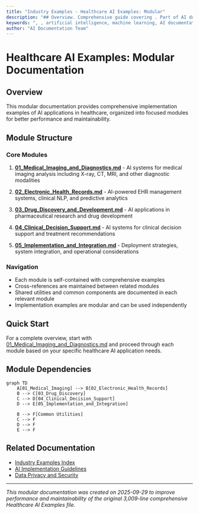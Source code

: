 ```yaml
---
title: "Industry Examples - Healthcare AI Examples: Modular"
description: "## Overview. Comprehensive guide covering . Part of AI documentation system with 1500+ topics. artificial intelligence documentation"
keywords: ", , artificial intelligence, machine learning, AI documentation"
author: "AI Documentation Team"
---
```


# Healthcare AI Examples: Modular Documentation

## Overview
This modular documentation provides comprehensive implementation examples of AI applications in healthcare, organized into focused modules for better performance and maintainability.

## Module Structure

### Core Modules
1. **[01_Medical_Imaging_and_Diagnostics.md](01_Medical_Imaging_and_Diagnostics.md)** - AI systems for medical imaging analysis including X-ray, CT, MRI, and other diagnostic modalities

2. **[02_Electronic_Health_Records.md](02_Electronic_Health_Records.md)** - AI-powered EHR management systems, clinical NLP, and predictive analytics

3. **[03_Drug_Discovery_and_Development.md](03_Drug_Discovery_and_Development.md)** - AI applications in pharmaceutical research and drug development

4. **[04_Clinical_Decision_Support.md](04_Clinical_Decision_Support.md)** - AI systems for clinical decision support and treatment recommendations

5. **[05_Implementation_and_Integration.md](05_Implementation_and_Integration.md)** - Deployment strategies, system integration, and operational considerations

### Navigation
- Each module is self-contained with comprehensive examples
- Cross-references are maintained between related modules
- Shared utilities and common components are documented in each relevant module
- Implementation examples are modular and can be used independently

## Quick Start

For a complete overview, start with [01_Medical_Imaging_and_Diagnostics.md](01_Medical_Imaging_and_Diagnostics.md) and proceed through each module based on your specific healthcare AI application needs.

## Module Dependencies

```mermaid
graph TD
    A[01_Medical_Imaging] --> B[02_Electronic_Health_Records]
    B --> C[03_Drug_Discovery]
    C --> D[04_Clinical_Decision_Support]
    D --> E[05_Implementation_and_Integration]

    B --> F[Common Utilities]
    C --> F
    D --> F
    E --> F
```

## Related Documentation

- [Industry Examples Index](../00_Industry_Examples_Index.md)
- [AI Implementation Guidelines](../../01_Fundamentals/01_AI_Implementation_Guidelines.md)
- [Data Privacy and Security](../../01_Fundamentals/04_Data_Privacy_and_Security.md)

---

*This modular documentation was created on 2025-09-29 to improve performance and maintainability of the original 3,009-line comprehensive Healthcare AI Examples file.*